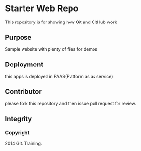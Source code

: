 # Starter Web Repo

This repository is for showing how Git and GitHub work

## Purpose

Sample website with plenty of files for demos

## Deployment

this apps is deployed in PAAS(Platform as as service) 
## Contributor
please fork this repository and then issue pull request for review.
## Integrity
### Copyright
2014 Git. Training.